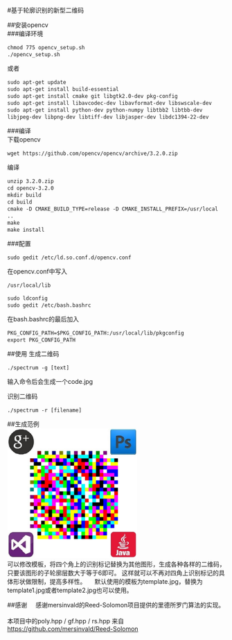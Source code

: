 #基于轮廓识别的新型二维码   
   
##安装opencv   
###编译环境   
```
chmod 775 opencv_setup.sh
./opencv_setup.sh
```
或者
```
sudo apt-get update
sudo apt-get install build-essential
sudo apt-get install cmake git libgtk2.0-dev pkg-config
sudo apt-get install libavcodec-dev libavformat-dev libswscale-dev
sudo apt-get install python-dev python-numpy libtbb2 libtbb-dev libjpeg-dev libpng-dev libtiff-dev libjasper-dev libdc1394-22-dev
```
###编译   
下载opencv
```
wget https://github.com/opencv/opencv/archive/3.2.0.zip
```
编译
```
unzip 3.2.0.zip
cd opencv-3.2.0
mkdir build
cd build
cmake -D CMAKE_BUILD_TYPE=release -D CMAKE_INSTALL_PREFIX=/usr/local ..
make
make install
```
###配置
```
sudo gedit /etc/ld.so.conf.d/opencv.conf
```
在opencv.conf中写入
```
/usr/local/lib
```
        
```
sudo ldconfig
sudo gedit /etc/bash.bashrc
```
在bash.bashrc的最后加入
```
PKG_CONFIG_PATH=$PKG_CONFIG_PATH:/usr/local/lib/pkgconfig
export PKG_CONFIG_PATH
```
##使用
生成二维码   
```
./spectrum -g [text]
```
输入命令后会生成一个code.jpg

识别二维码
```
./spectrum -r [filename]
```
##生成范例     
<img src="https://github.com/Borelset/spectrum/blob/master/code.jpg" width = "300" height = "300" />   
可以修改模板，将四个角上的识别标记替换为其他图形，生成各种各样的二维码，只要该图形的子轮廓层数大于等于6即可。
这样就可以不再对四角上识别标记的具体形状做限制，提高多样性。    
默认使用的模板为template.jpg，替换为template1.jpg或者template2.jpg也可以使用。   
   
##感谢    
感谢mersinvald的Reed-Solomon项目提供的里德所罗门算法的实现。        
本项目中的poly.hpp / gf.hpp / rs.hpp 来自       
https://github.com/mersinvald/Reed-Solomon
